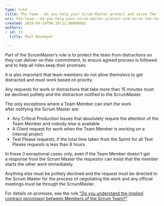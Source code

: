 ```yaml
---
type: rule
title: The Team - Do you help your Scrum Master protect and serve The Team?
uri: the-team---do-you-help-your-scrum-master-protect-and-serve-the-team
created: 2010-04-14T06:39:22.0000000Z
authors:
- id: 13
  title: Paul Neumeyer

---
```



Part of the ScrumMaster’s role is to protect the team from distractions so they can deliver on their commitment, to ensure agreed process is followed and to help all roles keep their promises.

It is also important that team members do not allow themslevs to get distracted and must work based on priority.

Any requests for work or distractions that take more than 15 minutes must be declined politely and the distraction notified to the ScrumMaster.  

 The only exceptions where a Team Member can start the work after notifying the Scrum Master are:

- Any Critical Production Issues that absolutely require the attention of the Team Member and nobody else is available
- A Client request for work when the Team Member is working on a internal project
- Test Please requests, if the total time taken from the Sprint for all Test Please requests is less than 8 hours


In these 3 exceptional cases only, even if the Team Member doesn't get a response from the Scrum Master the requestor can insist that the member starts the other work immediately.

Anything else must be politely declined and the request must be directed to the Scrum Master for the process of negotiating the work and any official meetings must be through the ScrumMaster.

For details on promises, see the rule [“Do you understand the implied contract (promises) between Members of the Scrum Team?”](/Management/RulesToBetterScrumUsingTFS/Pages/ContractBetweenMembersOfScrumTeams.aspx)

